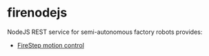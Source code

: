 # firenodejs
NodeJS REST service for semi-autonomous factory robots provides:

* [FireStep motion control](http://github.com/firepick1/FireStep)

